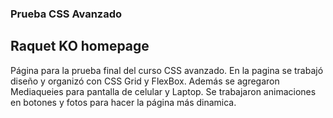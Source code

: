 ### Prueba CSS Avanzado
## Raquet KO homepage

Página para la prueba final del curso CSS avanzado.
En la pagina se trabajó diseño y organizó con CSS Grid y FlexBox.
Además se agregaron Mediaqueies para pantalla de celular y Laptop.
Se trabajaron animaciones en botones y fotos para hacer la página más dinamica.



